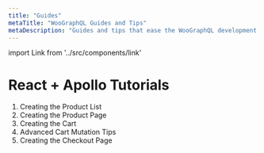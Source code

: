 ```yaml
---
title: "Guides"
metaTitle: "WooGraphQL Guides and Tips"
metaDescription: "Guides and tips that ease the WooGraphQL development process"
---
```


import Link from '../src/components/link'

# React + Apollo Tutorials
1. <Link to="/guides/react-apollo/01-index">Creating the Product List</Link>
2. <Link to="/guides/react-apollo/02-index">Creating the Product Page</Link>
3. <Link to="/guides/react-apollo/03-index">Creating the Cart</Link>
4. <Link to="/guides/react-apollo/04-index">Advanced Cart Mutation Tips</Link>
5. <Link to="/guides/react-apollo/05-index">Creating the Checkout Page</Link>
